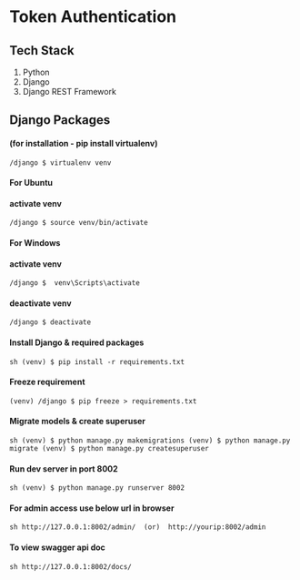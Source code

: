 # Token Authentication

## Tech Stack
1. Python 
2. Django 
3. Django REST Framework 



## Django Packages

#### (for installation - pip install virtualenv)
`/django $ virtualenv venv`

#### For Ubuntu

#### activate venv
`/django $ source venv/bin/activate`

#### For Windows

#### activate venv
`/django $  venv\Scripts\activate`

#### deactivate venv
`/django $ deactivate`

#### Install Django & required packages
`sh
(venv) $ pip install -r requirements.txt
`


#### Freeze requirement
`(venv) /django $ pip freeze > requirements.txt`


#### Migrate models & create superuser 
`sh
(venv) $ python manage.py makemigrations
(venv) $ python manage.py migrate
(venv) $ python manage.py createsuperuser
`

#### Run dev server in port 8002
`sh
(venv) $ python manage.py runserver 8002
`
#### For admin access use below url in browser
`sh
http://127.0.0.1:8002/admin/  (or)  http://yourip:8002/admin  
`

#### To view swagger api doc


`sh http://127.0.0.1:8002/docs/`

